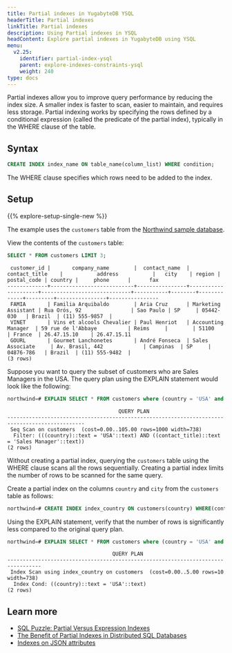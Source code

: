 ```yaml
---
title: Partial indexes in YugabyteDB YSQL
headerTitle: Partial indexes
linkTitle: Partial indexes
description: Using Partial indexes in YSQL
headContent: Explore partial indexes in YugabyteDB using YSQL
menu:
  v2.25:
    identifier: partial-index-ysql
    parent: explore-indexes-constraints-ysql
    weight: 240
type: docs
---
```


Partial indexes allow you to improve query performance by reducing the index size. A smaller index is faster to scan, easier to maintain, and requires less storage. Partial indexing works by specifying the rows defined by a conditional expression (called the predicate of the partial index), typically in the WHERE clause of the table.

## Syntax

```sql
CREATE INDEX index_name ON table_name(column_list) WHERE condition;
```

The WHERE clause specifies which rows need to be added to the index.

## Setup

{{% explore-setup-single-new %}}

The example uses the `customers` table from the [Northwind sample database](../../../../sample-data/northwind/#install-the-northwind-sample-database).

View the contents of the `customers` table:

```sql
SELECT * FROM customers LIMIT 3;
```

```caddyfile{.nocopy}
 customer_id |       company_name        |  contact_name  |    contact_title    |           address           |   city    | region | postal_code | country |     phone      |      fax
-------------+---------------------------+----------------+---------------------+-----------------------------+-----------+--------+-------------+---------+----------------+----------------
 FAMIA       | Familia Arquibaldo        | Aria Cruz      | Marketing Assistant | Rua Orós, 92                | Sao Paulo | SP     | 05442-030   | Brazil  | (11) 555-9857  |
 VINET       | Vins et alcools Chevalier | Paul Henriot   | Accounting Manager  | 59 rue de l'Abbaye          | Reims     |        | 51100       | France  | 26.47.15.10    | 26.47.15.11
 GOURL       | Gourmet Lanchonetes       | André Fonseca  | Sales Associate     | Av. Brasil, 442             | Campinas  | SP     | 04876-786   | Brazil  | (11) 555-9482  |
(3 rows)
```

Suppose you want to query the subset of customers who are Sales Managers in the USA. The query plan using the EXPLAIN statement would look like the following:

```sql
northwind=# EXPLAIN SELECT * FROM customers where (country = 'USA' and contact_title = 'Sales Manager');
```

```yaml{.nocopy}
                                    QUERY PLAN
-----------------------------------------------------------------------------------------------
 Seq Scan on customers  (cost=0.00..105.00 rows=1000 width=738)
  Filter: (((country)::text = 'USA'::text) AND ((contact_title)::text = 'Sales Manager'::text))
(2 rows)
```

Without creating a partial index, querying the `customers` table using the WHERE clause scans all the rows sequentially. Creating a partial index limits the number of rows to be scanned for the same query.

Create a partial index on the columns `country` and `city` from the `customers` table as follows:

```sql
northwind=# CREATE INDEX index_country ON customers(country) WHERE(contact_title = 'Sales Manager');
```

Using the EXPLAIN statement, verify that the number of rows is significantly less compared to the original query plan.

```sql
northwind=# EXPLAIN SELECT * FROM customers where (country = 'USA' and contact_title = 'Sales Manager');
```

```yaml{.nocopy}
                                  QUERY PLAN
---------------------------------------------------------------------------------
 Index Scan using index_country on customers  (cost=0.00..5.00 rows=10 width=738)
  Index Cond: ((country)::text = 'USA'::text)
(2 rows)
```

## Learn more

- [SQL Puzzle: Partial Versus Expression Indexes](https://www.yugabyte.com/blog/sql-puzzle-partial-versus-expression-indexes/)
- [The Benefit of Partial Indexes in Distributed SQL Databases](https://www.yugabyte.com/blog/the-benefit-of-partial-indexes-in-distributed-sql-databases/)
- [Indexes on JSON attributes](../../jsonb-ysql/#indexes-on-json-attributes)
